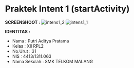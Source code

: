 # Praktek Intent 1 (startActivity)

**SCREENSHOOT :**
![intens1_2](https://cloud.githubusercontent.com/assets/21299876/19258083/cc9b8922-8f29-11e6-93dc-c8510ef3e7e7.JPG)
![intens1_1](https://cloud.githubusercontent.com/assets/21299876/19258084/cc9cf5c8-8f29-11e6-8e30-a57d696f6f40.JPG)

**IDENTITAS  :**
- Nama         : Putri Aditya Pratama
- Kelas        : Xll RPL2
- No.Urut      : 31
- NIS          : 4413/1311.063
- Nama Sekolah : SMK TELKOM MALANG
